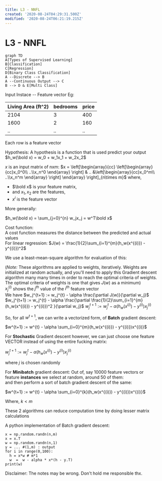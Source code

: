 ```yaml
---
title: L3 - NNFL
created: '2020-08-24T04:29:31.500Z'
modified: '2020-08-24T06:21:19.215Z'
---
```


# L3 - NNFL

```mermaid
graph TD
A[Types of Supervised Learning]
B[Classification]
C[Regression]
D[Binary Class Classification]
A --Discrete --> B
A --Continuous Output --> C
B --> D & E[Multi Class]
```

Input Instace -- Feature vector
Eg:

| Living Area (ft^2) | bedrooms | price |
| ------------------ | -------- | ----- |
| 2104               | 3        | 400   |
| 1600               | 2        | 160   |
| ..                 | ..       | ..    |

Each row is a feature vector

Hypothesis:
A hypothesis is a function that is used predict your output  
$h_w(\bold x) = w_0 + w_1x_1 + w_2x_2$

$x$ is an input matrix of nxm:
$x = \left[\begin{array}{cc} \left[\begin{array}{cc}x_0^0\\ ..\\x_n^0 \end{array} \right] & .. &\left[\begin{array}{cc}x_0^m\\ ..\\x_n^m \end{array} \right]  \end{array} \right]_{n\times m}$
where,
- $\bold x$ is your feature matrix,
- and $x_1, x_2$ are the features,  
- $x^i$ is the feature vector 

More generally:

$h_w(\bold x) = \sum_{j=0}^{n} w_jx_j = w^T\bold x$

Cost function:  
A cost function measures the distance between the predicted and actual values  
For linear regression:
$J(w) = \frac{1}{2}\sum_{i=1}^{m}(h_w(x^{(i)}) - y^{(i)})^2$

We use a least-mean-square algorithm for evaluation of this:  

(_Note:_ These algorithms are applied to weights, iteratively. Weights are initialized at random actually, and you'll need to apply this Gradient descent algorithm many many times in order to reach the optimal criteria of weights. The optimal criteria of weights is one that gives $J(w)$ as a minimum)  
$x_j^{(i)}$ shows the $j^{th}$ value of the $i^{th}$ feature vector   
We have 
$w_j^{t+1} := w_j^{t} - \alpha \frac{\partial J(w)}{\partial w_j}$  
$w_j^{t+1} := w_j^{t} - \alpha \frac{\partial \frac{1}{2}\sum_{i=1}^{m}(h_w(x^{(i)}) - y^{(i)})^2 }{\partial w_j}$
$w_j^{t+1} := w_j^{t} - \alpha (h_w(x^{(i)}) - y^{(i)})x_j^{(i)}$ 

So, for all $w^{t+1}$, we can write a vectorized form, of **Batch** gradient descent:  

$w^{t+1} := w^{t} - \alpha \sum_{i=0}^{m}(h_w(x^{(i)}) - y^{(i)})x^{(i)}$

For **Stochastic** Gradient descent however, we can just choose one feature VECTOR instead of using the entire fucking matrix:  

$w_j^{t+1} := w_j^{t} - \alpha (h_w(x^{(i)}) - y^{(i)})x_j^{(i)}$ 

where $j$ is chosen randomly  

For **Minibatch** gradient descent:
Out of, say 10000 feature vectors or feature **instances** we select at random, around 50 of them:  
and then perform a sort of batch gradient descent of the same:  

$w^{t+1} := w^{t} - \alpha \sum_{i=0}^{k}(h_w(x^{(i)}) - y^{(i)})x^{(i)}$  

Where, $k < m$

These 2 algorithms can reduce computation time by doing lesser matrix calculations

A python implementation of Batch gradient descent:  
```
x = np.random.randn(n,m)
x = x.T
w = np.random.randn(n,1)
y = ... #(1,m) : output
for i in range(0,100):
  h = x*w # m*1
  w  =  w - alpha * x*(h - y.T)
print(w)
```
Disclaimer: The notes may be wrong. Don't hold me responsible thx.  



